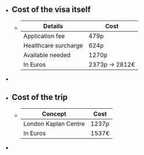 - ## Cost of the visa itself
	- | Details | Cost |
	  | --- | --- |
	  | Application fee| 479p |
	  | Healthcare surcharge | 624p |
	  | Available needed | 1270p |
	  | In Euros | 2373p -> 2812€ |
-
- ## Cost of the trip
	- | Concept | Cost |
	  | --- | --- |
	  | London Kaplan Centre | 1237p |
	  | In Euros | 1537€ |
-